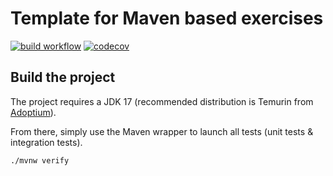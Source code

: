 # Template for Maven based exercises

[![build workflow](https://github.com/theophaneG/maven_starter_template/actions/workflows/build.yml/badge.svg)](https://github.com/theophaneG/maven_starter_template/actions)
[![codecov](https://codecov.io/gh/theophaneG/maven_starter_template/branch/main/graph/badge.svg)](https://codecov.io/gh/theophaneG/maven_starter_template)

## Build the project

The project requires a JDK 17 (recommended distribution is Temurin from [Adoptium](https://adoptium.net/)).

From there, simply use the Maven wrapper to launch all tests (unit tests & integration tests).

`./mvnw verify`
